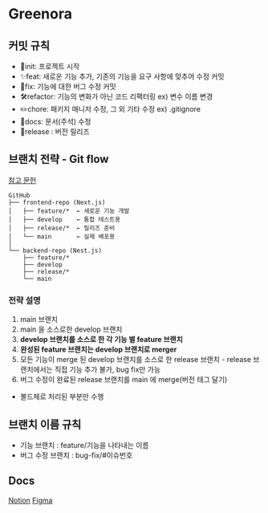 # Greenora

## 커밋 규칙
- 🎉init: 프로젝트 시작
- ✨feat: 새로운 기능 추가, 기존의 기능을 요구 사항에 맞추어 수정 커밋
- 🐛fix: 기능에 대한 버그 수정 커밋
- 🛠️refactor: 기능의 변화가 아닌 코드 리팩터링 ex) 변수 이름 변경
- ✏️chore: 패키지 매니저 수정, 그 외 기타 수정 ex) .gitignore
- 📄docs: 문서(주석) 수정
- 🥂release : 버전 릴리즈



## 브랜치 전략 - Git flow 

[참고 문헌](https://velog.io/@diduya/git-%ED%9A%A8%EC%9C%A8%EC%A0%81%EC%9D%B8-%ED%98%91%EC%97%85%EC%9D%84-%EC%9C%84%ED%95%9C-Git-Flow-%EC%9D%B4%ED%95%B4%ED%95%98%EA%B8%B0-git-branch-repository)

```
GitHub
├── frontend-repo (Next.js)
│   ├── feature/*  ← 새로운 기능 개발
│   ├── develop    ← 통합 테스트용
│   ├── release/*  ← 릴리즈 준비
│   └── main       ← 실제 배포용
│
└── backend-repo (Nest.js)
    ├── feature/*
    ├── develop
    ├── release/*
    └── main
```

### 전략 설명
1. main 브랜치
2. main 을 소스로한 develop 브랜치
3. **develop 브랜치를 소스로 한 각 기능 별 feature 브랜치**
4. **완성된 feature 브랜치는 develop 브랜치로 merger**
5. 모든 기능이 merge 된 develop 브랜치를 소스로 한 release 브랜치 - release 브랜치에서는 직접 기능 추가 불가, bug fix만 가능
6. 버그 수정이 완료된 release 브랜치를 main 에 merge(버전 태그 달기)

- 볼드체로 처리된 부분만 수행


## 브랜치 이름 규칙
- 기능 브랜치 : feature/기능을 나타내는 이름
- 버그 수정 브랜치 : bug-fix/#이슈번호

## Docs
[Notion](https://www.notion.so/2025-2-Nest-294052ad29dc80b8a431c70bec1c7d46?source=copy_link)
[Figma](https://www.figma.com/design/AiMOEEkjsHNRulGMNYta4z/SoonEats?node-id=0-1&t=Kx0nFG2bgqm8GwZl-1)
